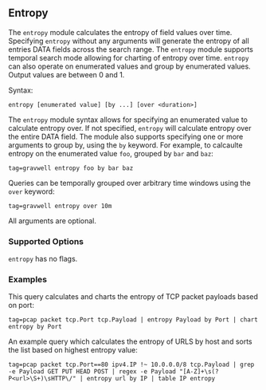 ## Entropy

The `entropy` module calculates the entropy of field values over time. Specifying `entropy` without any arguments will generate the entropy of all entries DATA fields across the search range. The `entropy` module supports temporal search mode allowing for charting of entropy over time. `entropy` can also operate on enumerated values and group by enumerated values. Output values are between 0 and 1.

Syntax: 

```
entropy [enumerated value] [by ...] [over <duration>]
```

The `entropy` module syntax allows for specifying an enumerated value to calculate entropy over. If not specified, `entropy` will calculate entropy over the entire DATA field. The module also supports specifying one or more arguments to group by, using the `by` keyword. For example, to calcaulte entropy on the enumerated value `foo`, grouped by `bar` and `baz`:

```gravwell
tag=gravwell entropy foo by bar baz
```

Queries can be temporally grouped over arbitrary time windows using the `over` keyword:

```gravwell
tag=gravwell entropy over 10m
```

All arguments are optional.

### Supported Options

`entropy` has no flags.

### Examples

This query calculates and charts the entropy of TCP packet payloads based on port:

```gravwell
tag=pcap packet tcp.Port tcp.Payload | entropy Payload by Port | chart entropy by Port
```

An example query which calculates the entropy of URLS by host and sorts the list based on highest entropy value:

```gravwell
tag=pcap packet tcp.Port==80 ipv4.IP !~ 10.0.0.0/8 tcp.Payload | grep -e Payload GET PUT HEAD POST | regex -e Payload "[A-Z]+\s(?P<url>\S+)\sHTTP\/" | entropy url by IP | table IP entropy
```
